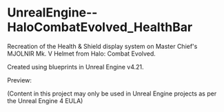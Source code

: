 # UnrealEngine--HaloCombatEvolved_HealthBar
Recreation of the Health &amp; Shield display system on Master Chief's MJOLNIR Mk. V Helmet from Halo: Combat Evolved.

Created using blueprints in Unreal Engine v4.21.

Preview: 

(Content in this project may only be used in Unreal Engine projects as per the Unreal Engine 4 EULA)
